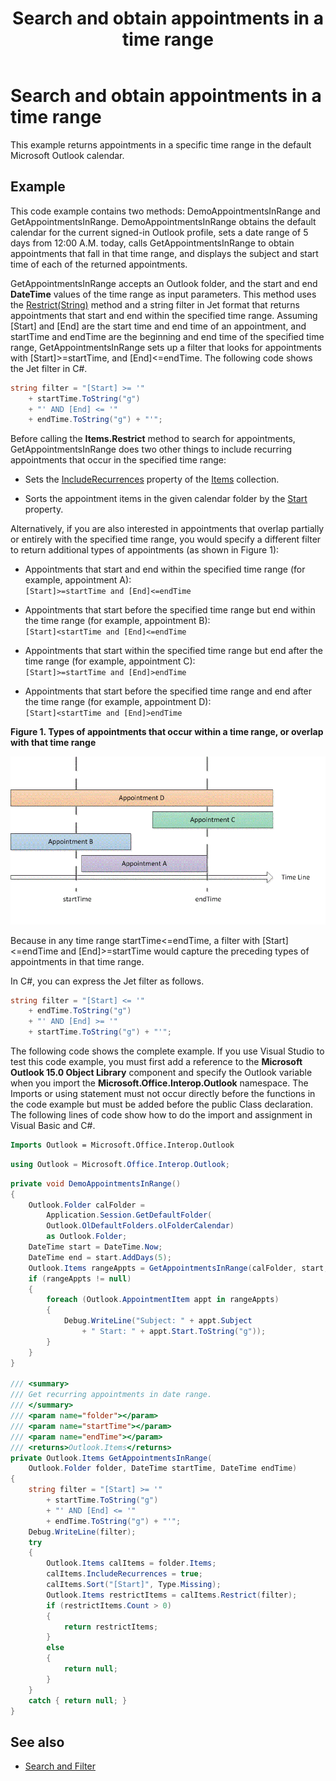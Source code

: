 ﻿---
title: Search and obtain appointments in a time range
TOCTitle: Search and obtain appointments in a time range
ms:assetid: ce5205ad-6967-4f21-8a9d-503b731dbd40
ms:mtpsurl: https://msdn.microsoft.com/en-us/library/Gg619398(v=office.15)
ms:contentKeyID: 55119927
ms.date: 07/24/2014
mtps_version: v=office.15
---

# Search and obtain appointments in a time range

This example returns appointments in a specific time range in the default Microsoft Outlook calendar.

## Example

This code example contains two methods: DemoAppointmentsInRange and GetAppointmentsInRange. DemoAppointmentsInRange obtains the default calendar for the current signed-in Outlook profile, sets a date range of 5 days from 12:00 A.M. today, calls GetAppointmentsInRange to obtain appointments that fall in that time range, and displays the subject and start time of each of the returned appointments.

GetAppointmentsInRange accepts an Outlook folder, and the start and end **DateTime** values of the time range as input parameters. This method uses the [Restrict(String)](https://msdn.microsoft.com/en-us/library/bb612531\(v=office.15\)) method and a string filter in Jet format that returns appointments that start and end within the specified time range. Assuming \[Start\] and \[End\] are the start time and end time of an appointment, and startTime and endTime are the beginning and end time of the specified time range, GetAppointmentsInRange sets up a filter that looks for appointments with \[Start\]\>=startTime, and \[End\]\<=endTime. The following code shows the Jet filter in C\#.

```csharp
string filter = "[Start] >= '"
    + startTime.ToString("g")
    + "' AND [End] <= '"
    + endTime.ToString("g") + "'";
```

Before calling the **Items.Restrict** method to search for appointments, GetAppointmentsInRange does two other things to include recurring appointments that occur in the specified time range:

- Sets the [IncludeRecurrences](https://msdn.microsoft.com/en-us/library/bb646522\(v=office.15\)) property of the [Items](https://msdn.microsoft.com/en-us/library/bb645287\(v=office.15\)) collection.

- Sorts the appointment items in the given calendar folder by the [Start](https://msdn.microsoft.com/en-us/library/bb647263\(v=office.15\)) property.

Alternatively, if you are also interested in appointments that overlap partially or entirely with the specified time range, you would specify a different filter to return additional types of appointments (as shown in Figure 1):

  - Appointments that start and end within the specified time range (for example, appointment A):<br/>`[Start]>=startTime and [End]<=endTime`

  - Appointments that start before the specified time range but end within the time range (for example, appointment B):<br/>`[Start]<startTime and [End]<=endTime`

  - Appointments that start within the specified time range but end after the time range (for example, appointment C):<br/>`[Start]>=startTime and [End]>endTime`

  - Appointments that start before the specified time range and end after the time range (for example, appointment D):<br/> `[Start]<startTime and [End]>endTime`

**Figure 1. Types of appointments that occur within a time range, or overlap with that time range**

![Types of appointments that occur within a time range, or overlap with that time range](media/pia-appointment-starttime-endtime.gif)
 

Because in any time range startTime\<=endTime, a filter with \[Start\]\<=endTime and \[End\]\>=startTime would capture the preceding types of appointments in that time range.

In C\#, you can express the Jet filter as follows.

```csharp
string filter = "[Start] <= '"
    + endTime.ToString("g")
    + "' AND [End] >= '"
    + startTime.ToString("g") + "'";
```

The following code shows the complete example. If you use Visual Studio to test this code example, you must first add a reference to the **Microsoft Outlook 15.0 Object Library** component and specify the Outlook variable when you import the **Microsoft.Office.Interop.Outlook** namespace. The Imports or using statement must not occur directly before the functions in the code example but must be added before the public Class declaration. The following lines of code show how to do the import and assignment in Visual Basic and C\#.

```vb
Imports Outlook = Microsoft.Office.Interop.Outlook
```

```csharp
using Outlook = Microsoft.Office.Interop.Outlook;
```

```csharp
private void DemoAppointmentsInRange()
{
    Outlook.Folder calFolder =
        Application.Session.GetDefaultFolder(
        Outlook.OlDefaultFolders.olFolderCalendar)
        as Outlook.Folder;
    DateTime start = DateTime.Now;
    DateTime end = start.AddDays(5);
    Outlook.Items rangeAppts = GetAppointmentsInRange(calFolder, start, end);
    if (rangeAppts != null)
    {
        foreach (Outlook.AppointmentItem appt in rangeAppts)
        {
            Debug.WriteLine("Subject: " + appt.Subject 
                + " Start: " + appt.Start.ToString("g"));
        }
    }
}

/// <summary>
/// Get recurring appointments in date range.
/// </summary>
/// <param name="folder"></param>
/// <param name="startTime"></param>
/// <param name="endTime"></param>
/// <returns>Outlook.Items</returns>
private Outlook.Items GetAppointmentsInRange(
    Outlook.Folder folder, DateTime startTime, DateTime endTime)
{
    string filter = "[Start] >= '"
        + startTime.ToString("g")
        + "' AND [End] <= '"
        + endTime.ToString("g") + "'";
    Debug.WriteLine(filter);
    try
    {
        Outlook.Items calItems = folder.Items;
        calItems.IncludeRecurrences = true;
        calItems.Sort("[Start]", Type.Missing);
        Outlook.Items restrictItems = calItems.Restrict(filter);
        if (restrictItems.Count > 0)
        {
            return restrictItems;
        }
        else
        {
            return null;
        }
    }
    catch { return null; }
}
```

## See also

- [Search and Filter](search-and-filter.md)

